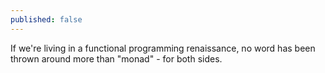 ```yaml
---
published: false
---
```


If we're living in a functional programming renaissance, no word has been thrown around more than "monad" - for both sides.